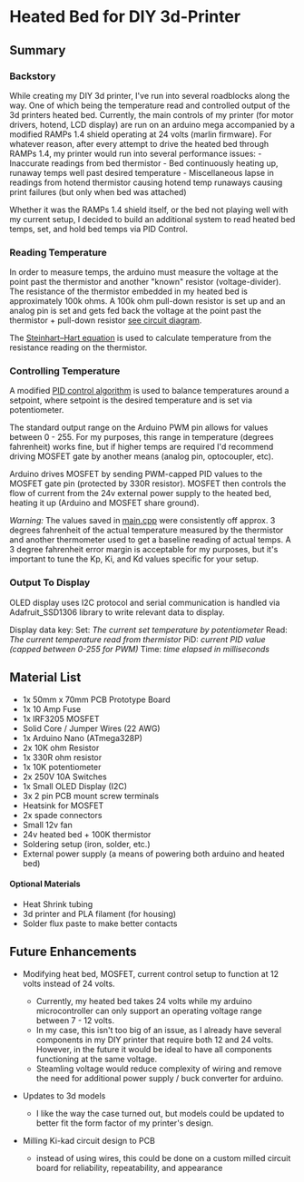 # Heated Bed for DIY 3d-Printer


## Summary


### Backstory


While creating my DIY 3d printer, I've run into several roadblocks along the way. One of which being the temperature read and controlled output of the 3d printers heated bed. Currently, the main controls of my printer (for motor drivers, hotend, LCD display) are run on an arduino mega accompanied by a modified RAMPs 1.4 shield operating at 24 volts (marlin firmware). For whatever reason, after every attempt to drive the heated bed through RAMPs 1.4, my printer would run into several performance issues:
    - Inaccurate readings from bed thermistor
    - Bed continuously heating up, runaway temps well past desired temperature
    - Miscellaneous lapse in readings from hotend thermistor causing hotend temp runaways causing print failures (but only when bed was attached)


Whether it was the RAMPs 1.4 shield itself, or the bed not playing well with my current setup, I decided to build an additional system to read heated bed temps, set, and hold bed temps via PID Control.


### Reading Temperature


In order to measure temps, the arduino must measure the voltage at the point past the thermistor and another "known" resistor (voltage-divider). The resistance of the thermistor embedded in my heated bed is approximately 100k ohms. A 100k ohm pull-down resistor is set up and an analog pin is set and gets fed back the voltage at the point past the thermistor + pull-down resistor [see circuit diagram](Circuit_Diagram_Link_Here).


The [Steinhart–Hart equation](https://en.wikipedia.org/wiki/Steinhart%E2%80%93Hart_equation) is used to calculate temperature from the resistance reading on the thermistor.


### Controlling Temperature


A modified [PID control algorithm](https://en.wikipedia.org/wiki/Proportional%E2%80%93integral%E2%80%93derivative_controller) is used to balance temperatures around a setpoint, where setpoint is the desired temperature and is set via potentiometer.


The standard output range on the Arduino PWM pin allows for values between 0 - 255. For my purposes, this range in temperature (degrees fahrenheit) works fine, but if higher temps are required I'd recommend driving MOSFET gate by another means (analog pin, optocoupler, etc).


Arduino drives MOSFET by sending PWM-capped PID values to the MOSFET gate pin (protected by 330R resistor). MOSFET then controls the flow of current from the 24v external power supply to the heated bed, heating it up (Arduino and MOSFET share ground).


*Warning:* The values saved in [main.cpp]() were consistently off approx. 3 degrees fahrenheit of the actual temperature measured by the thermistor and another thermometer used to get a baseline reading of actual temps. A 3 degree fahrenheit error margin is acceptable for my purposes, but it's important to tune the Kp, Ki, and Kd values specific for your setup.


### Output To Display


OLED display uses I2C protocol and serial communication is handled via Adafruit_SSD1306 library to write relevant data to display.


Display data key:
Set: *The current set temperature by potentiometer*
Read: *The current temperature read from thermistor*
PiD: *current PID value (capped between 0-255 for PWM)*
Time: *time elapsed in milliseconds*


## Material List


- 1x 50mm x 70mm PCB Prototype Board
- 1x 10 Amp Fuse
- 1x IRF3205 MOSFET
- Solid Core / Jumper Wires (22 AWG)
- 1x Arduino Nano (ATmega328P)
- 2x 10K ohm Resistor
- 1x 330R ohm resistor
- 1x 10K potentiometer
- 2x 250V 10A Switches
- 1x Small OLED Display (I2C)
- 3x 2 pin PCB mount screw terminals
- Heatsink for MOSFET
- 2x spade connectors
- Small 12v fan
- 24v heated bed + 100K thermistor
- Soldering setup (iron, solder, etc.)
- External power supply (a means of powering both arduino and heated bed)


#### Optional Materials


- Heat Shrink tubing
- 3d printer and PLA filament (for housing)
- Solder flux paste to make better contacts


## Future Enhancements


- Modifying heat bed, MOSFET, current control setup to function at 12 volts instead of 24 volts.
  - Currently, my heated bed takes 24 volts while my arduino microcontroller can only support an operating voltage range between 7 - 12 volts.
  - In my case, this isn't too big of an issue, as I already have several components in my DIY printer that require both 12 and 24 volts. However, in the future it would be ideal to have all components functioning at the same voltage.
  - Steamling voltage would reduce complexity of wiring and remove the need for additional power supply / buck converter for arduino.


- Updates to 3d models
  - I like the way the case turned out, but models could be updated to better fit the form factor of my printer's design.


- Milling Ki-kad circuit design to PCB
    - instead of using wires, this could be done on a custom milled circuit board for reliability, repeatability, and appearance
